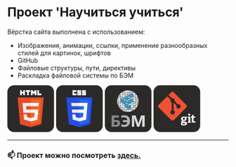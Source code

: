 # **Проект 'Научиться учиться'**

Вёрстка сайта выполнена с использованием:

* Изображения, анимации, ссылки, применение разнообразных стилей для картинок, шрифтов
* GitHub
* Файловые структуры, пути, директивы
* Раскладка файловой системы по БЭМ

[![HTML](https://raw.githubusercontent.com/innagolovko/innagolovko/2ffcf84a9b8adb1876e29a661e289928b14f073a/images/HTML.svg)](https://developer.mozilla.org/ru/docs/Learn/Getting_started_with_the_web/HTML_basics)
[![CSS](https://raw.githubusercontent.com/innagolovko/innagolovko/2ffcf84a9b8adb1876e29a661e289928b14f073a/images/CSS.svg)](https://developer.mozilla.org/ru/docs/Learn/Getting_started_with_the_web/CSS_basics)
[![БЭМ](https://raw.githubusercontent.com/innagolovko/innagolovko/e8eccd01b7ed3321b0dac4c7b18c9a4254d274ef/images/%D0%91%D0%AD%D0%9C.svg)](https://ru.bem.info/)
[![Git](https://raw.githubusercontent.com/innagolovko/innagolovko/2ffcf84a9b8adb1876e29a661e289928b14f073a/images/Git.svg)](https://git-scm.com/)

________________________________________________

### 📫 Проект можно посмотреть [здесь.](https://innagolovko.github.io/to-study/)

